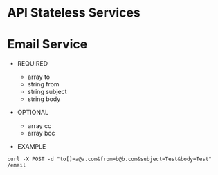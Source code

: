 # API Stateless Services

# Email Service

- REQUIRED
    - array to
    - string from
    - string subject
    - string body
    
- OPTIONAL
    - array cc
    - array bcc

- EXAMPLE

`curl -X POST -d "to[]=a@a.com&from=b@b.com&subject=Test&body=Test" /email`